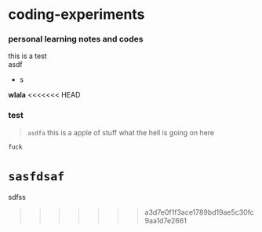 # coding-experiments
### personal learning notes and codes
this is a test  
asdf  
* s  

**wlala**
<<<<<<< HEAD

### test
> `asdfa` this is a apple of stuff
> what the hell is going on here


 ```
 fuck
 ```

`sasfdsaf` 
=======
sdfss
>>>>>>> a3d7e0f1f3ace1789bd19ae5c30fc9aa1d7e2661
